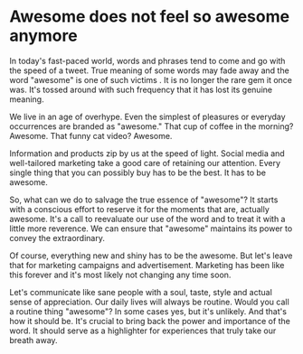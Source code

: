 # Awesome does not feel so awesome anymore

In today's fast-paced world, words and phrases tend to come and go with the speed of a tweet. True meaning of some words may fade away and the word "awesome" is one of such victims . It is no longer the rare gem it once was. It's tossed around with such frequency that it has lost its genuine meaning.

We live in an age of overhype. Even the simplest of pleasures or everyday occurrences are branded as "awesome." That cup of coffee in the morning? Awesome. That funny cat video? Awesome.

Information and products zip by us at the speed of light. Social media and well-tailored marketing take a good care of retaining our attention. Every single thing that you can possibly buy has to be the best. It has to be awesome.

So, what can we do to salvage the true essence of "awesome"? It starts with a conscious effort to reserve it for the moments that are, actually awesome. It's a call to reevaluate our use of the word and to treat it with a little more reverence. We can ensure that "awesome" maintains its power to convey the extraordinary.

Of course, everything new and shiny has to be the awesome. But let's leave that for marketing campaigns and advertisement. Marketing has been like this forever and it's most likely not changing any time soon. 

Let's communicate like sane people with a soul, taste, style and actual sense of appreciation. Our daily lives will always be routine. Would you call a routine thing "awesome"? In some cases yes, but it's unlikely. And that's how it should be. It's crucial to bring back the power and importance of the word. It should serve as a highlighter for experiences that truly take our breath away.
